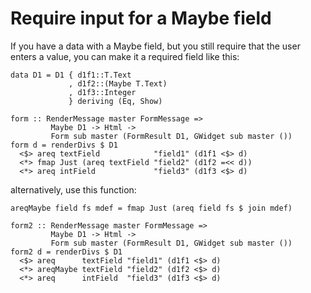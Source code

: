 # Require input for a Maybe field

If you have a data with a Maybe field, but you still require that the user enters a value, you can make it a required field like this:

    data D1 = D1 { d1f1::T.Text
                 , d1f2::(Maybe T.Text)
                 , d1f3::Integer
                 } deriving (Eq, Show)

    form :: RenderMessage master FormMessage =>
             Maybe D1 -> Html ->
             Form sub master (FormResult D1, GWidget sub master ())
    form d = renderDivs $ D1
      <$> areq textField            "field1" (d1f1 <$> d)
      <*> fmap Just (areq textField "field2" (d1f2 =<< d))
      <*> areq intField             "field3" (d1f3 <$> d)


alternatively, use this function:

    areqMaybe field fs mdef = fmap Just (areq field fs $ join mdef)

    form2 :: RenderMessage master FormMessage =>
             Maybe D1 -> Html ->
             Form sub master (FormResult D1, GWidget sub master ())
    form2 d = renderDivs $ D1
      <$> areq      textField "field1" (d1f1 <$> d)
      <*> areqMaybe textField "field2" (d1f2 <$> d)
      <*> areq      intField  "field3" (d1f3 <$> d)
